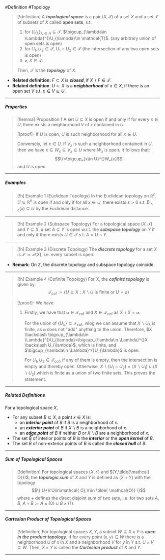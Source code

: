 #Definition #Topology

> [!definition]
> A ***topological space*** is a pair $(X,\mathcal{T})$ of a set $X$ and a set $\mathcal{ T}$ of subsets of $X$ called **open sets**, s.t.
> 1. for $\{ U_{\lambda} \}_{\lambda\in \Lambda}\subseteq \mathcal{T}$, $\bigcup_{\lambda\in \Lambda}^{}U_{\lambda}\in \mathcal{T}$. (any arbitrary union of open sets is open)
> 2. for $U_{1},U_{2}\in\mathcal{T}$, $U_{1}\cap U_{2}\in \mathcal{T}$ (the intersection of any two open sets is open)
> 4. $\varnothing,X\in \mathcal{T}$.
> 
> Then, $\mathcal{T}$ is the ***topology*** of $X$. 

- **Related definition:** $F \subset X$ is ***closed***, if $X \backslash F\in \mathcal{T}$.
- **Related definition**: $U \subset X$ is a ***neighborhood*** of $x\in X$, if there is an open set $V$ s.t. $x\in V \subseteq U$.
---
##### Properties
> [!lemma] Proposition 1
> A set $U\subseteq X$ is open if and only if for every $x\in U$, there exists a neighborhood $V$ of $x$ contained in $U$.

> [!proof]-
> If $U$ is open, $U$ is such neighborhood for all $x\in U$.
> 
> Conversely, let $x\in U$. If $V_{x}$ is such a neighborhood contained in $U$, then we have $x\in W_{x}\subseteq V_{x}\subseteq U$ where $W_{x}$ is open. It follows that: $$U=\bigcup_{x\in U}^{}W_{x}$$and $U$ is open.
---
##### Examples
> [!h] Example 1 (Euclidean Topology)
> In the Euclidean topology on $\mathbb{R}^n$, $U\subseteq \mathbb{R}^n$ is open if and only if for all $x\in U$, there exists $\varepsilon>0$ s.t. $B_{<\varepsilon}(x)\subseteq U$ by the Euclidean distance.
---
> [!h] Example 2 (Subspace Topology)
> For a topological space $(X,\mathcal{T})$ and $Y\subseteq X$, a set $A\subseteq Y$ is open w.r.t. the ***subspace topology*** on $Y$ if and only if there exists $U\in \mathcal{T}$ s.t. $A=U\cap Y$.
---
> [!h] Example 3 (Discrete Topology)
> The ***discrete topology*** for a set $X$ is $\mathcal{T}:=\mathcal{P}(X)$, i.e. every subset is open.
- **Remark**: On $\mathbb{Z}$, the discrete topology and subspace topology coincide.
---
> [!h] Example 4 (Cofinite Topology)
> For $X$, the ***cofinite topology*** is given by: $$\mathcal{T}_{\text{cof}}:=\{ U\subseteq X:X\backslash U\text{ is finite or }U=\varnothing \}$$

> [!proof]-
> We have:
> 1. Firstly, we have that $\varnothing\in \mathcal{T}_{\text{cof}}$ and $X\in \mathcal{T}_{\text{cof}}$ as $X\backslash X=\varnothing$. 
>    
>    For the union of $\{ U_{\lambda} \}\subseteq \mathcal{T}_{\text{cof}}$,  wlog we can assume that $X \backslash U_{\lambda}$ is finite, as $\varnothing$ does not "add" anything to the union. Therefore, $X \backslash \bigcup_{\lambda\in \Lambda}^{}U_{\lambda}=\bigcap_{\lambda\in \Lambda}^{}X \backslash U_{\lambda}$, which is finite, and $\bigcup_{\lambda\in \Lambda}^{}U_{\lambda}$ is open. 
>    
>    For $U_{1},U_{2}\in \mathcal{T}_{\text{cof}}$, if any of them is empty, then the intersection is empty and thereby open. Otherwise, $X\backslash (U_{1}\cap U_{2})=(X \backslash U_{1})\cup(X \backslash U_{2})$ which is finite as a union of two finite sets. This proves the statement.

---

##### Related Definitions
For a topological space $X$,

- For any subset $B\subseteq X$, a point $x\in X$ is:
  - an ***interior point*** of $B$ if $B$ is a neighborhood of $x$.
  - an ***exterior point*** of $B$ if $X\backslash B$ is a neighborhood of $x$.
  - an ***edge point*** of $B$ if neither $B$ or $X\backslash B$ are a neighborhood of $x$.
- The set $\mathring{B}$ of interior points of $B$ is the ***interior*** or the ***open kernel*** of $B$.
- The set $\bar{B}$ of non-exterior points of $B$ is called the ***closed hull*** of $B$.
---
##### Sum of Topological Spaces
> [!definition]
> For topological spaces $(X,\mathcal{ O})$ and $(Y,\tilde{\mathcal{ O}})$, the ***topologic sum*** of $X$ and $Y$ is defined as $(X+Y)$ with the topology $$\{  U+V:U\in\mathcal{ O},V\in \tilde{ \mathcal{O}} \}$$
> where $+$ defines the direct disjoint sum of two sets, i.e. for two sets $A,B$, $A+B:= A\times \{ 0 \}\cup B\times \{ 1 \}$.
---
##### Cartesian Product of Topological Spaces
> [!definition]
> For topological spaces $X,Y$, a subset $W \subseteq X\times Y$ is ***open in the product topology***, if for every point $(x,y)\in W$ there is a neighborhood $U$ of $x$ in $X$ and a neighborhood $V$ for $y$ in $Y$ s.t. $U\times V\subseteq W$. Then, $X\times Y$ is called the ***Cartesian product*** of $X$ and $Y$.
---